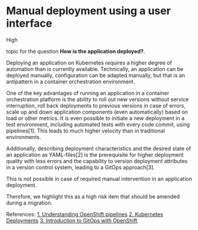 # Manual deployment using a user interface

<div class="risk-rounded-box high">High</div>

topic for the question **How is the application deployed?**.

Deploying an application on Kubernetes requires a higher degree of automation
than is currently available. Technically, an application can be deployed manually,
configuration can be adapted manually, but that is an antipattern in a container
orchestration environment.

One of the key advantages of running an application in a container orchestration
platform is the ability to roll out new versions without service interruption,
roll back deployments to previous versions in case of errors, scale up and down
application components (even automatically) based on load or other metrics.
It is even possible to initiate a new deployment in a test environment,
including automated tests with every code commit, using pipelines[1].
This leads to much higher velocity than in traditional environments.

Additionally, describing deployment characteristics and the desired state of
an application as YAML-files[2] is the prerequisite for higher deployment
quality with less errors and the capability to version deployment attributes
in a version control system, leading to a GitOps approach[3].

This is not possible in case of required manual intervention in an
application deployment.

Therefore, we highlight this as a high risk item that should be amended
during a migration.

References:
[1. Understanding OpenShift pipelines](https://docs.openshift.com/container-platform/4.8/cicd/pipelines/understanding-openshift-pipelines.html)
[2. Kubernetes Deployments](https://kubernetes.io/docs/concepts/workloads/controllers/deployment/)
[3. Introduction to GitOps with OpenShift](https://cloud.redhat.com/blog/introduction-to-gitops-with-openshift)
